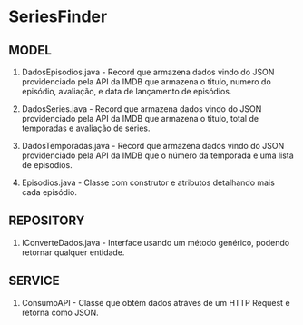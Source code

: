 # SeriesFinder

## MODEL

1. DadosEpisodios.java - Record que armazena dados vindo do JSON providenciado pela API da IMDB que armazena o titulo, numero do episódio, avaliação, e data de lançamento de episódios.
 

1. DadosSeries.java - Record que armazena dados vindo do JSON providenciado pela API da IMDB que armazena o titulo, total de temporadas e avaliação de séries.
   

1. DadosTemporadas.java - Record que armazena dados vindo do JSON providenciado pela API da IMDB que o número da temporada e uma lista de episodios.
   
   
1. Episodios.java - Classe com construtor e atributos detalhando mais cada episódio.
   

## REPOSITORY

  1. IConverteDados.java - Interface usando um método genérico, podendo retornar qualquer entidade.

## SERVICE

  1. ConsumoAPI - Classe que obtém dados atráves de um HTTP Request e retorna como JSON.
     
     

